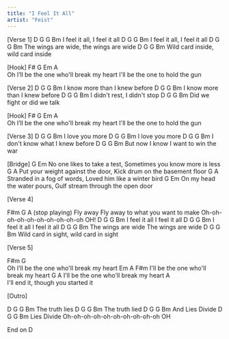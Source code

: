 ```yaml
---
title: "I Feel It All"
artist: "Feist"
---
```


[Verse 1]
D                   G           G     Bm
 I feel it all, I feel it all
D                   G           G     Bm
 I feel it all, I feel it all
D                           G            G    Bm
   The wings are wide, the wings are wide
D                        G                G   Bm
   Wild card inside,    wild card inside

[Hook]
F#              G                   Em                  A              
Oh I’ll be the one who'll break my heart  I'll be the one to hold the gun

[Verse 2]
D                      G         G   Bm
   I know more than I knew before
D                       G        G   Bm
   I know more than I knew before
D                      G        G     Bm
   I didn't rest, I didn't stop
D                   G          G     Bm
   Did we fight or did we talk

[Hook]
F#              G                   Em                  A    
Oh I’ll be the one who'll break my heart  I'll be the one to hold the gun

[Verse 3]
D                     G      G       Bm
I love you more
D                 G       G       Bm
I love you more
D                     G        G        Bm
I don't know what I knew before
D                         G          G     Bm
But now I know I want to win the war

[Bridge]
G                            Em
No one likes to take a test, Sometimes you know more is less
G                                    A
Put your weight against the door, Kick drum on the basement floor
G                             A
Stranded in a fog of words, Loved him like a winter bird
G                             Em
On my head the water pours, Gulf stream through the open door





[Verse 4]

F#m        G                    A           (stop playing)
Fly away Fly away to what you want to make  Oh-oh-oh-oh-oh-oh-oh-oh-oh-oh OH!
D                   G         G   Bm
I feel it all    I feel it all
D                   G         G   Bm
I feel it all    I feel it all
D                          G           G  Bm
The wings are wide   The wings are wide
D                         G             G   Bm
Wild card in sight, wild card in sight


[Verse 5]

F#m              G                 
Oh I’ll be the one who'll break my heart
Em            A                 F#m
I'll be the one who'll break my heart
            G                   A
I'll be the one who'll break my heart
A                       
I'll end it, though you started it


[Outro]

D             G       G    Bm
  The truth lies
D              G      G    Bm
   The truth lied
D             G       G    Bm
  And Lies Divide
D              G       G   Bm
     Lies Divide   Oh-oh-oh-oh-oh-oh-oh-oh-oh-oh OH

End on D



